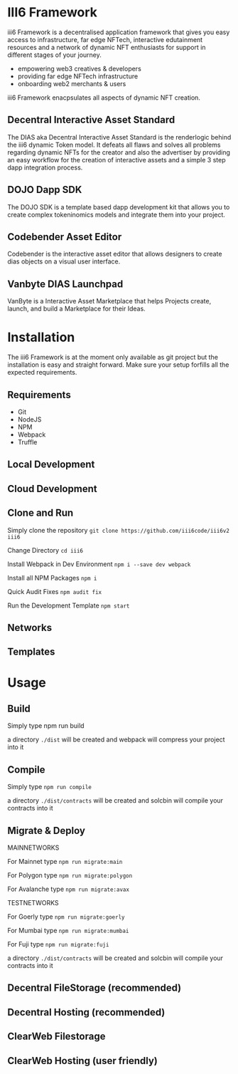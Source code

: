 # III6 Framework

iii6 Framework is a decentralised application framework that gives you easy access to infrastructure, far edge NFTech, interactive edutainment resources and a network of dynamic NFT enthusiasts for support in different stages of your journey.

- empowering web3 creatives & developers
- providing far edge NFTech infrastructure
- onboarding web2 merchants & users

iii6 Framework enacpsulates all aspects of dynamic NFT creation.

## Decentral Interactive Asset Standard

The DIAS aka Decentral Interactive Asset Standard is the renderlogic behind the iii6 dynamic Token model. It defeats all flaws and solves all problems regarding dynamic NFTs for the creator and also the advertiser by providing an easy workflow for the creation of interactive assets and a simple 3 step dapp integration process.

## DOJO Dapp SDK

The DOJO SDK is a template based dapp development kit that allows you to create complex tokeninomics models and integrate them into your project.

## Codebender Asset Editor

Codebender is the interactive asset editor that allows designers to create dias objects on a visual user interface.

## Vanbyte DIAS Launchpad

VanByte is a Interactive Asset Marketplace that helps Projects create, launch, and build a Marketplace for their Ideas.

# Installation

The iii6 Framework is at the moment only available as git project but the installation is easy and straight forward. Make sure your setup forfills all the expected requirements.

## Requirements

- Git
- NodeJS
- NPM
- Webpack
- Truffle

## Local Development

## Cloud Development

## Clone and Run

Simply clone the repository
`git clone https://github.com/iii6code/iii6v2 iii6`

Change Directory
`cd iii6`

Install Webpack in Dev Environment
`npm i --save dev webpack`

Install all NPM Packages
`npm i`

Quick Audit Fixes
`npm audit fix`

Run the Development Template
`npm start`

## Networks

## Templates

# Usage

## Build

Simply type npm run build

a directory `./dist` will be created and webpack will compress your project into it

## Compile

Simply type `npm run compile`

a directory `./dist/contracts` will be created and solcbin will compile your contracts into it

## Migrate & Deploy

MAINNETWORKS

For Mainnet type `npm run migrate:main`

For Polygon type `npm run migrate:polygon`

For Avalanche type `npm run migrate:avax`

TESTNETWORKS

For Goerly type `npm run migrate:goerly`

For Mumbai type `npm run migrate:mumbai`

For Fuji type `npm run migrate:fuji`

a directory `./dist/contracts` will be created and solcbin will compile your contracts into it

## Decentral FileStorage (recommended)

## Decentral Hosting (recommended)

## ClearWeb Filestorage

## ClearWeb Hosting (user friendly)
